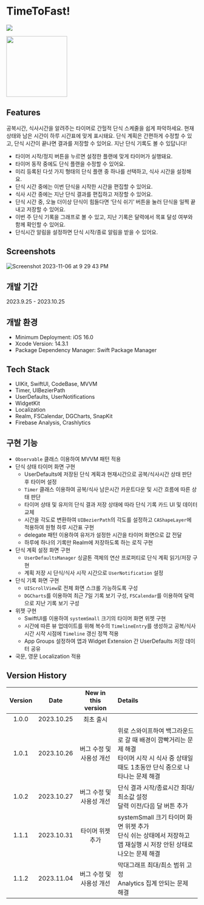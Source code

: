 # TimeToFast!
<img src="https://github.com/eunbkang/TimeToFast/assets/103012157/61409942-0a15-437d-a175-b8a4b6895661">

[<img width="160" src="https://github.com/eunbkang/TimeToFast/assets/103012157/42dbcd0c-141d-42c7-af86-5f66877236ff">](https://apps.apple.com/kr/app/단식할-시간-공복시간-타이머/id6470159635)

## Features
공복시간, 식사시간을 알려주는 타이머로 간헐적 단식 스케줄을 쉽게 파악하세요. 현재 상태와 남은 시간이 하루 시간표에 맞게 표시돼요. 
단식 계획은 간편하게 수정할 수 있고, 단식 시간이 끝나면 결과를 저장할 수 있어요. 지난 단식 기록도 볼 수 있답니다!

- 타이머 시작/정지 버튼을 누르면 설정한 플랜에 맞게 타이머가 실행돼요.
- 타이머 동작 중에도 단식 플랜을 수정할 수 있어요.
- 미리 등록된 다섯 가지 형태의 단식 플랜 중 하나를 선택하고, 식사 시간을 설정해요.
- 단식 시간 중에는 이번 단식을 시작한 시간을 편집할 수 있어요.
- 식사 시간 중에는 지난 단식 결과를 편집하고 저장할 수 있어요.
- 단식 시간 중, 오늘 더이상 단식이 힘들다면 ‘단식 쉬기’ 버튼을 눌러 단식을 일찍 끝내고 저장할 수 있어요.
- 이번 주 단식 기록을 그래프로 볼 수 있고, 지난 기록은 달력에서 목표 달성 여부와 함께 확인할 수 있어요.
- 단식시간 알림을 설정하면 단식 시작/종료 알림을 받을 수 있어요.

## Screenshots
<img alt="Screenshot 2023-11-06 at 9 29 43 PM" src="https://github.com/eunbkang/TimeToFast/assets/103012157/e45040cd-5826-47ec-9eb0-ffb34b7ba1e5">

## 개발 기간
2023.9.25 - 2023.10.25

## 개발 환경
- Minimum Deployment: iOS 16.0
- Xcode Version: 14.3.1
- Package Dependency Manager: Swift Package Manager

## Tech Stack
- UIKit, SwiftUI, CodeBase, MVVM
- Timer, UIBezierPath
- UserDefaults, UserNotifications
- WidgetKit
- Localization
- Realm, FSCalendar, DGCharts, SnapKit
- Firebase Analysis, Crashlytics

## 구현 기능

- `Observable` 클래스 이용하여 MVVM 패턴 적용
- 단식 상태 타이머 화면 구현
    - UserDefaults에 저장된 단식 계획과 현재시간으로 공복/식사시간 상태 판단 후 타이머 설정
    - `Timer` 클래스 이용하여 공복/식사 남은시간 카운트다운 및 시간 흐름에 따른 상태 판단
    - 타이머 상태 및 유저의 단식 결과 저장 상태에 따라 단식 기록 카드 UI 및 데이터 교체
    - 시간을 각도로 변환하여 `UIBezierPath`의 각도를 설정하고 `CAShapeLayer`에 적용하여 원형 하루 시간표 구현
    - delegate 패턴 이용하여 유저가 설정한 시간을 타이머 화면으로 값 전달
    - 하루에 하나의 기록만 Realm에 저장하도록 하는 로직 구현
- 단식 계획 설정 화면 구현
    - `UserDefaultsManager` 싱글톤 객체의 연산 프로퍼티로 단식 계획 읽기/저장 구현
    - 계획 저장 시 단식/식사 시작 시간으로 `UserNotification` 설정
- 단식 기록 화면 구현
    - `UIScrollView`로 전체 화면 스크롤 가능하도록 구성
    - `DGCharts`를 이용하여 최근 7일 기록 보기 구성, `FSCalendar`를 이용하여 달력으로 지난 기록 보기 구성
- 위젯 구현
    - SwiftUI를 이용하여 `systemSmall` 크기의 타이머 화면 위젯 구현
    - 시간에 따른 뷰 업데이트를 위해 복수의 `TimelineEntry`를 생성하고 공복/식사 시간 시작 시점에 `Timeline` 갱신 정책 적용
    - App Groups 설정하여 앱과 Widget Extension 간 UserDefaults 저장 데이터 공유
- 국문, 영문 Localization 적용

## Version History

|Version|Date|New in this version|Details|
|:-:|:-:|:-:|:-|
|1.0.0|2023.10.25|최초 출시||
|1.0.1|2023.10.26|버그 수정 및 사용성 개선|위로 스와이프하여 백그라운드로 갈 때 배경이 깜빡거리는 문제 해결<br>타이머 시작 시 식사 중 상태일 때도 1초동안 단식 중으로 나타나는 문제 해결|
|1.0.2|2023.10.27|버그 수정 및 사용성 개선|단식 결과 시작/종료시간 최대/최소값 설정<br>달력 이전/다음 달 버튼 추가|
|1.1.1|2023.10.31|타이머 위젯 추가|systemSmall 크기 타이머 화면 위젯 추가<br>단식 쉬는 상태에서 저장하고 앱 재실행 시 저장 안된 상태로 나오는 문제 해결|
|1.1.2|2023.11.04|버그 수정 및 사용성 개선|막대그래프 최대/최소 범위 고정<br>Analytics 집계 안되는 문제 해결|
